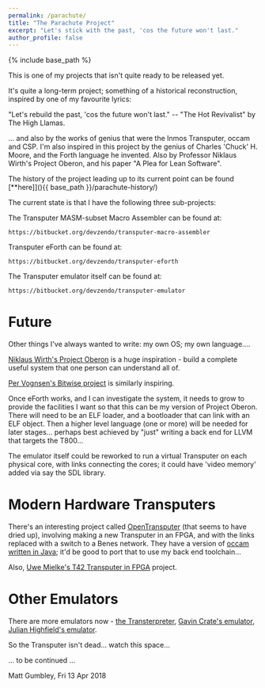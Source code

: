 ```yaml
---
permalink: /parachute/
title: "The Parachute Project"
excerpt: "Let's stick with the past, 'cos the future won't last."
author_profile: false
---
```


{% include base_path %}

This is one of my projects that isn't quite ready to be released yet. 

It's quite a long-term project; something of a historical reconstruction, inspired by one of my
favourite lyrics:

"Let's rebuild the past, 'cos the future won't last." -- "The Hot Revivalist" by The High Llamas.

... and also by the works of genius that were the Inmos Transputer, occam and CSP. I'm also inspired in this project
by the genius of Charles 'Chuck' H. Moore, and the Forth language he invented. Also by Professor Niklaus Wirth's
Project Oberon, and his paper "A Plea for Lean Software".
 
The history of the project leading up to its current point can be found [**here]](){{ base_path }}/parachute-history/)


The current state is that I have the following three sub-projects:

The Transputer MASM-subset Macro Assembler can be found at:
```
https://bitbucket.org/devzendo/transputer-macro-assembler
```

Transputer eForth can be found at:
```
https://bitbucket.org/devzendo/transputer-eforth
```

The Transputer emulator itself can be found at:
```
https://bitbucket.org/devzendo/transputer-emulator
```


# Future
Other things I've always wanted to write: my own OS; my own language.... 

<a href="http://www.projectoberon.com/">Niklaus Wirth's Project Oberon</a> is a huge inspiration - build a complete useful system that one person can understand all of. 

<a href="https://github.com/pervognsen/bitwise">Per Vognsen's Bitwise project</a> is similarly inspiring.

Once eForth works, and I can investigate the system, it needs to grow to provide the facilities I want so that
this can be my version of Project Oberon. There will need to be an ELF loader, and a bootloader that can link with an ELF object. Then a
higher level language (one or more) will be needed for later stages... perhaps best achieved by "just" writing a
back end for LLVM that targets the T800...


The emulator itself could be reworked to run a virtual Transputer on each physical core, with links connecting the
cores; it could have 'video memory' added via say the SDL library.

# Modern Hardware Transputers
There's an interesting project called 
<a href="https://web.archive.org/web/20170726121213/http://www.opentransputer.org/">OpenTransputer</a> (that seems to
have dried up), involving making a new Transputer in an FPGA, and with the links replaced with a switch to a Benes
network. They have a version of <a href="https://github.com/TransputerSystems/TSS">occam written in Java</a>;
it'd be good to port that to use my back end toolchain...

Also, <a href="https://tu-dresden.de/ing/informatik/ti/vlsi/ressourcen/dateien/dateien_studium/dateien_lehstuhlseminar/vortraege_lehrstuhlseminar/lehrstuhlseminar_ss17/20170720_T42_Transputer-in-FPGA_DesignStatus_DeptSeminar-Presento_UM.pdf?lang=en">
Uwe Mielke's T42 Transputer in FPGA</a> project.

# Other Emulators
There are more emulators now - <a href="http://transterpreter.org">the Transterpreter</a>, 
<a href="https://sites.google.com/site/transputeremulator/Home">Gavin Crate's emulator</a>, 
<a href="http://spirit.lboro.ac.uk/emulator.html">Julian Highfield's emulator</a>.


So the Transputer isn't dead... watch this space...

... to be continued ...

Matt Gumbley, Fri 13 Apr 2018
